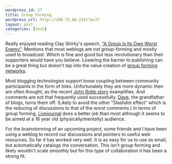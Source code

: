```yaml
--- 
wordpress_id: 27
title: Group Forming
wordpress_url: http://208.75.86.216/?p=27
layout: post
categories: [tech]
---
```

Really enjoyed reading Clay Shirky's speech, <a href="http://www.shirky.com/writings/group_enemy.html">"A Group Is Its Own Worst Enemy"</a>. Mentions that most weblogs are <i>not</i> group-forming and mostly used to broadcast. Which is fine and good but less revolutionary than their supporters would have you believe. Lowering the barrier to publishing can be a great thing but doesn't tap into the value creation of <a href="http://www.reed.com/gfn/">group forming networks</a>. 

Most blogging technologies support loose coupling between community participants in the form of links. Unfortunately they are more dynamic then are often thought, as the recent <a href="http://www.satn.org/archive/2003_07_20_archive.html#105898281547332970">John Robb story</a> examplifies. And comments are not that frequently used successfully. <a href="http://www.scripting.com">Dave</a>, the grandfather of blogs, turns them off. (Likely to avoid the <i>other</i> "Slashdot effect" which is the reducing of discussions to that of the worst comments.)  In terms of group forming, <a href="http://www.livejournal.com">Livejournal</a> does a better job than most although it seems to be aimed at a 16 year old (physically/mentally) audience.

For the brainstorming of an upcoming project, some friends and I have been using a weblog to record our discussions and pointers to useful web resources. So far it has worked very well. It is as easy for us to use as email, but automatically catalogs the conversation. This isn't group forming and likely wouldn't scale smoothly but for this type of collaboration it has been a strong fit.
